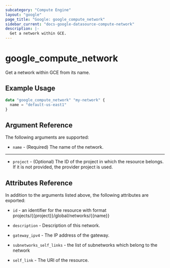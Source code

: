 ```yaml
---
subcategory: "Compute Engine"
layout: "google"
page_title: "Google: google_compute_network"
sidebar_current: "docs-google-datasource-compute-network"
description: |-
  Get a network within GCE.
---
```


# google\_compute\_network

Get a network within GCE from its name.

## Example Usage

```tf
data "google_compute_network" "my-network" {
  name = "default-us-east1"
}
```

## Argument Reference

The following arguments are supported:

* `name` - (Required) The name of the network.


- - -

* `project` - (Optional) The ID of the project in which the resource belongs. If it
    is not provided, the provider project is used.

## Attributes Reference

In addition to the arguments listed above, the following attributes are exported:

* `id` - an identifier for the resource with format projects/{{project}}/global/networks/{{name}}

* `description` - Description of this network.

* `gateway_ipv4` - The IP address of the gateway.

* `subnetworks_self_links` - the list of subnetworks which belong to the network

* `self_link` - The URI of the resource.
